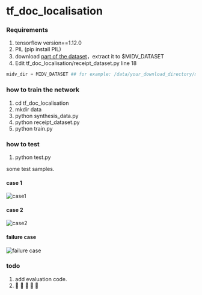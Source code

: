 # tf_doc_localisation

### Requirements

1. tensorflow version==1.12.0
2. PIL (pip install PIL)
3. download [part of the dataset](https://drive.google.com/drive/u/0/folders/1D7tv5NkFlnVWZQ3ViIO2EHpYK0nlGRfV)，extract it to $MIDV_DATASET
4. Edit tf_doc_localisation/receipt_dataset.py line 18 

``` python
midv_dir = MIDV_DATASET ## for example: /data/your_download_directory/midv_500
```

### how to train the network

1. cd tf_doc_localisation
2. mkdir data
3. python synthesis_data.py
4. python receipt_dataset.py
5. python train.py

### how to test

1. python test.py


some test samples.

#### case 1

![case1](https://raw.githubusercontent.com/RRanddom/tf_doc_localisation/master/raw_data/demo_images/case1.png)

#### case 2

![case2](https://raw.githubusercontent.com/RRanddom/tf_doc_localisation/master/raw_data/demo_images/case2.png)

#### failure case

![failure case](https://raw.githubusercontent.com/RRanddom/tf_doc_localisation/master/raw_data/demo_images/case3.png)

### todo

1. add evaluation code.
2. 🚧 🚧 🚧 🚧 🚧


